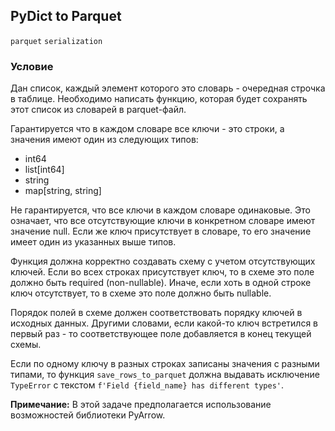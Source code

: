## PyDict to Parquet

`parquet` `serialization`

### Условие

Дан список, каждый элемент которого это словарь - очередная строчка в таблице.
Необходимо написать функцию, которая будет сохранять этот список из словарей в parquet-файл.

Гарантируется что в каждом словаре все ключи - это строки, а значения имеют один из следующих типов:
* int64
* list[int64]
* string
* map[string, string]

Не гарантируется, что все ключи в каждом словаре одинаковые.
Это означает, что все отсутствующие ключи в конкретном словаре имеют значение null.
Если же ключ присутствует в словаре, то его значение имеет один из указанных выше типов.

Функция должна корректно создавать схему с учетом отсутствующих ключей.
Если во всех строках присутствует ключ, то в схеме это поле должно быть required (non-nullable).
Иначе, если хоть в одной строке ключ отсутствует, то в схеме это поле должно быть nullable.

Порядок полей в схеме должен соответствовать порядку ключей в исходных данных.
Другими словами, если какой-то ключ встретился в первый раз - то соответствующее поле добавляется в конец текущей схемы.

Если по одному ключу в разных строках записаны значения с разными типами, то функция `save_rows_to_parquet` должна выдавать исключение `TypeError` c текстом `f'Field {field_name} has different types'`.

**Примeчание:** В этой задаче предполагается использование возможностей библиотеки PyArrow.
